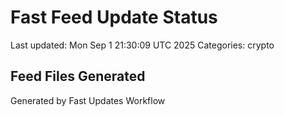 # Fast Feed Update Status
Last updated: Mon Sep  1 21:30:09 UTC 2025
Categories: crypto

## Feed Files Generated

Generated by Fast Updates Workflow
